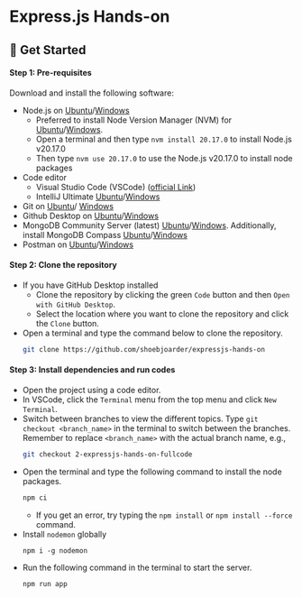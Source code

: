 # Express.js Hands-on

## 🚀 Get Started

#### Step 1: Pre-requisites

Download and install the following software:

- Node.js on [Ubuntu](https://www.digitalocean.com/community/tutorials/how-to-install-node-js-on-ubuntu-22-04)/[Windows](https://nodejs.org/dist/v20.17.0/)
  - Preferred to install Node Version Manager (NVM) for [Ubuntu](https://tecadmin.net/how-to-install-nvm-on-ubuntu-22-04/)/[Windows](https://github.com/coreybutler/nvm-windows/releases).
  - Open a terminal and then type `nvm install 20.17.0` to install Node.js v20.17.0
  - Then type `nvm use 20.17.0` to use the Node.js v20.17.0 to install node packages
- Code editor
  - Visual Studio Code (VSCode) ([official Link](https://code.visualstudio.com/Download))
  - IntelliJ Ultimate [Ubuntu](https://www.golinuxcloud.com/install-maven-ubuntu/)/[Windows](https://www.jetbrains.com/de-de/idea/download/#section=windows)
- Git on [Ubuntu](https://www.digitalocean.com/community/tutorials/how-to-install-git-on-ubuntu-22-04#installing-git-with-default-packages)/ [Windows](https://git-scm.com/downloads)
- Github Desktop on [Ubuntu](https://www.linuxcapable.com/how-to-install-github-desktop-on-ubuntu-linux/)/[Windows](https://desktop.github.com/)
- MongoDB Community Server (latest) [Ubuntu](https://www.mongodb.com/docs/manual/tutorial/install-mongodb-on-ubuntu/#install-mongodb-community-edition)/[Windows](https://www.mongodb.com/try/download/community). Additionally, install MongoDB Compass [Ubuntu](https://www.mongodb.com/try/download/shell)/[Windows](https://www.mongodb.com/try/download/compass)
- Postman on [Ubuntu](https://itslinuxfoss.com/how-to-install-postman-on-ubuntu-22-04/)/[Windows](https://www.postman.com/downloads/)

#### Step 2: Clone the repository

- If you have GitHub Desktop installed
  - Clone the repository by clicking the green `Code` button and then `Open with GitHub Desktop`.
  - Select the location where you want to clone the repository and click the `Clone` button.
- Open a terminal and type the command below to clone the repository.
  ```bash
  git clone https://github.com/shoebjoarder/expressjs-hands-on
  ```

#### Step 3: Install dependencies and run codes

- Open the project using a code editor.
- In VSCode, click the `Terminal` menu from the top menu and click `New Terminal`.
- Switch between branches to view the different topics. Type `git checkout <branch_name>` in the terminal to switch between the branches. Remember to replace `<branch_name>` with the actual branch name, e.g.,
  ```bash
  git checkout 2-expressjs-hands-on-fullcode
  ```
- Open the terminal and type the following command to install the node packages.
  ```bash
  npm ci
  ```
  - If you get an error, try typing the `npm install` or `npm install --force` command.
- Install `nodemon` globally
  ```
  npm i -g nodemon
  ```
- Run the following command in the terminal to start the server.
  ```bash
  npm run app
  ```
